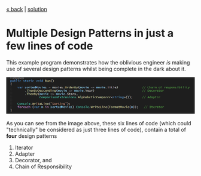 [« back](../README.md#do-you-need-to-know-how-to-implement-design-patterns) | [solution](./)
# Multiple Design Patterns in just a few lines of code

This example program demonstrates how the oblivious engineer *_is_* making use of several design patterns whilst being complete in the dark about it. 

![Multiple design Patterns within a few lines of code](../images/multiple-patterns.png)

As you can see from the image above, these six lines of code (which could "technically" be considered as just three lines of code), contain a total of **four** design patterns

1. Iterator
2. Adapter 
3. Decorator, and
4. Chain of Responsibility